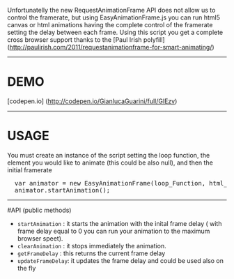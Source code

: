 Unfortunatelly the new RequestAnimationFrame API does not allow us to control the framerate,
but using EasyAnimationFrame.js you can run html5 canvas or html animations having the complete
control of the framerate setting the delay between each frame. Using this script you get a complete cross browser support 
thanks to the [Paul Irish polyfill] (http://paulirish.com/2011/requestanimationframe-for-smart-animating/) 

----------
# DEMO
[codepen.io] (http://codepen.io/GianlucaGuarini/full/GlEzv)


----------
# USAGE
You must create an instance of the script setting the loop function, 
the element you would like to animate (this could be also null),
and then the initial framerate

<pre>
  var animator = new EasyAnimationFrame(loop_Function, html_Element, initial_frame_delay);
  animator.startAnimation();
</pre>

----------
#API (public methods)

- <code>startAnimation</code> : it starts the animation with the inital frame delay ( with frame delay equal to 0 you can run your animation to the maximum browser speet).
- <code>clearAnimation</code> : it stops immediately the animation.
- <code>getFrameDelay</code> : this returns the current frame delay
- <code>updateFrameDelay</code>: it updates the frame delay and could be used also on the fly
